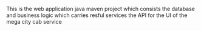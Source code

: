 This is the web application java maven project which consists the database and business logic which carries resful services the API for the UI of the mega city cab service
